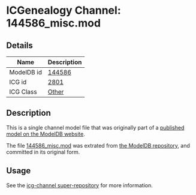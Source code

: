 # ICGenealogy Channel: 144586\_misc.mod

## Details

Name | Description
---- | -----------
ModelDB id | [144586](http://senselab.med.yale.edu/ModelDB/ShowModel.cshtml?model=144586)
ICG id | [2801](http://icg.neurotheory.ox.ac.uk/channels/other/2801)
ICG Class | [Other](http://icg.neurotheory.ox.ac.uk/channels/other)

## Description

This is a single channel model file that was originally part of a [published model on the ModelDB website](http://senselab.med.yale.edu/mModelDB/ShowModel.cshtml?model=144586).

The file [144586\_misc.mod](144586_misc.mod) was extrated from [the ModelDB repository](http://senselab.med.yale.edu/ModelDB/ShowModel.cshtml?model=144586), and committed in its original form.

## Usage

See the [icg-channel super-repository](https://github.com/icgenealogy/icg-channels) for more information.